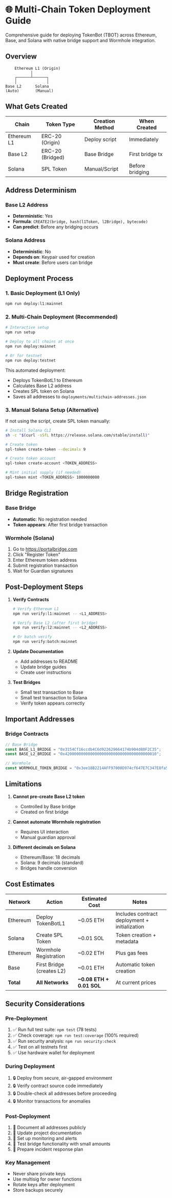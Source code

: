 # 🌐 Multi-Chain Token Deployment Guide

Comprehensive guide for deploying TokenBot (TBOT) across Ethereum, Base, and Solana with native bridge support and Wormhole integration.

## Overview

```
    Ethereum L1 (Origin)
           │
    ┌──────┴──────┐
    │             │
Base L2      Solana
(Auto)       (Manual)
```

## What Gets Created

| Chain       | Token Type       | Creation Method | When Created    |
| ----------- | ---------------- | --------------- | --------------- |
| Ethereum L1 | ERC-20 (Origin)  | Deploy script   | Immediately     |
| Base L2     | ERC-20 (Bridged) | Base Bridge     | First bridge tx |
| Solana      | SPL Token        | Manual/Script   | Before bridging |

## Address Determinism

### Base L2 Address

- **Deterministic**: Yes
- **Formula**: `CREATE2(bridge, hash(l1Token, l2Bridge), bytecode)`
- **Can predict**: Before any bridging occurs

### Solana Address

- **Deterministic**: No
- **Depends on**: Keypair used for creation
- **Must create**: Before users can bridge

## Deployment Process

### 1. Basic Deployment (L1 Only)

```bash
npm run deploy:l1:mainnet
```

### 2. Multi-Chain Deployment (Recommended)

```bash
# Interactive setup
npm run setup

# Deploy to all chains at once
npm run deploy:mainnet

# Or for testnet
npm run deploy:testnet
```

This automated deployment:

- Deploys TokenBotL1 to Ethereum
- Calculates Base L2 address
- Creates SPL token on Solana
- Saves all addresses to `deployments/multichain-addresses.json`

### 3. Manual Solana Setup (Alternative)

If not using the script, create SPL token manually:

```bash
# Install Solana CLI
sh -c "$(curl -sSfL https://release.solana.com/stable/install)"

# Create token
spl-token create-token --decimals 9

# Create token account
spl-token create-account <TOKEN_ADDRESS>

# Mint initial supply (if needed)
spl-token mint <TOKEN_ADDRESS> 1000000000
```

## Bridge Registration

### Base Bridge

- **Automatic**: No registration needed
- **Token appears**: After first bridge transaction

### Wormhole (Solana)

1. Go to https://portalbridge.com
2. Click "Register Token"
3. Enter Ethereum token address
4. Submit registration transaction
5. Wait for Guardian signatures

## Post-Deployment Steps

1. **Verify Contracts**

   ```bash
   # Verify Ethereum L1
   npm run verify:l1:mainnet -- <L1_ADDRESS>

   # Verify Base L2 (after first bridge)
   npm run verify:l2:mainnet -- <L2_ADDRESS>

   # Or batch verify
   npm run verify:batch:mainnet
   ```

2. **Update Documentation**
   - Add addresses to README
   - Update bridge guides
   - Create user instructions

3. **Test Bridges**
   - Small test transaction to Base
   - Small test transaction to Solana
   - Verify token appears correctly

## Important Addresses

### Bridge Contracts

```javascript
// Base Bridge
const BASE_L1_BRIDGE = "0x3154Cf16ccdb4C6d922629664174b904d80F2C35";
const BASE_L2_BRIDGE = "0x4200000000000000000000000000000000000010";

// Wormhole
const WORMHOLE_TOKEN_BRIDGE = "0x3ee18B2214AFF97000D974cf647E7C347E8fa585";
```

## Limitations

1. **Cannot pre-create Base L2 token**
   - Controlled by Base bridge
   - Created on first bridge

2. **Cannot automate Wormhole registration**
   - Requires UI interaction
   - Manual guardian approval

3. **Different decimals on Solana**
   - Ethereum/Base: 18 decimals
   - Solana: 9 decimals (standard)
   - Bridges handle conversion

## Cost Estimates

| Network   | Action                    | Estimated Cost           | Notes                                         |
| --------- | ------------------------- | ------------------------ | --------------------------------------------- |
| Ethereum  | Deploy TokenBotL1         | ~0.05 ETH                | Includes contract deployment + initialization |
| Solana    | Create SPL Token          | ~0.01 SOL                | Token creation + metadata                     |
| Ethereum  | Wormhole Registration     | ~0.02 ETH                | Plus gas fees                                 |
| Base      | First Bridge (creates L2) | ~0.01 ETH                | Automatic token creation                      |
| **Total** | **All Networks**          | **~0.08 ETH + 0.01 SOL** | At current prices                             |

## Security Considerations

### Pre-Deployment

1. ✅ Run full test suite: `npm test` (78 tests)
2. ✅ Check coverage: `npm run test:coverage` (100% required)
3. ✅ Run security analysis: `npm run security:check`
4. ✅ Test on all testnets first
5. ✅ Use hardware wallet for deployment

### During Deployment

1. 🔒 Deploy from secure, air-gapped environment
2. 🔒 Verify contract source code immediately
3. 🔒 Double-check all addresses before proceeding
4. 🔒 Monitor transactions for anomalies

### Post-Deployment

1. 📝 Document all addresses publicly
2. 📝 Update project documentation
3. 📝 Set up monitoring and alerts
4. 📝 Test bridge functionality with small amounts
5. 📝 Prepare incident response plan

### Key Management

- Never share private keys
- Use multisig for owner functions
- Rotate keys after deployment
- Store backups securely

